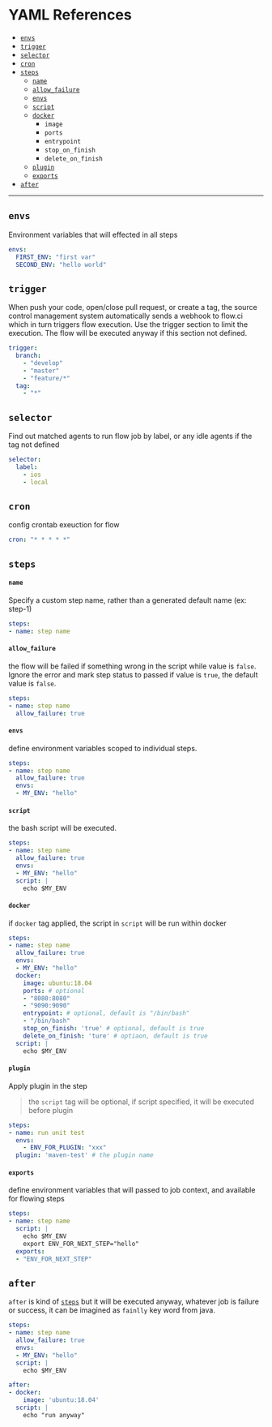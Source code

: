 # YAML References

* [`envs`](##`envs`)
* [`trigger`](##`trigger`)
* [`selector`](##`selector`)
* [`cron`](##`cron`)
* [`steps`](##`steps`)
  * [`name`](####`name`)
  * [`allow_failure`](####`allow_failure`)
  * [`envs`](####`envs`)
  * [`script`](####`script`)
  * [`docker`](####`docker`)
    * `image`
    * `ports`
    * `entrypoint`
    * `stop_on_finish`
    * `delete_on_finish`
  * [`plugin`](####`plugin`)
  * [`exports`](####`exports`)
* [`after`](##`after`)

-----------

## `envs`

Environment variables that will effected in all steps

```yaml
envs:
  FIRST_ENV: "first var"
  SECOND_ENV: "hello world"
```

## `trigger`

When push your code, open/close pull request, or create a tag, the source control management system automatically sends a webhook to flow.ci which in turn triggers flow execution. Use the trigger section to limit the execution. The flow will be executed anyway if this section not defined.
  
```yaml
trigger:
  branch:
    - "develop"
    - "master"
    - "feature/*"
  tag:
    - "*"
```

## `selector`

Find out matched agents to run flow job by label, or any idle agents if the tag not defined

```yaml
selector:
  label:
    - ios
    - local
```

## `cron`

config crontab exeuction for flow

```yaml
cron: "* * * * *"
```

## `steps`

#### `name`

Specify a custom step name, rather than a generated default name (ex: step-1)

```yml
steps:
- name: step name
```

#### `allow_failure`

the flow will be failed if something wrong in the script while value is `false`. Ignore the error and mark step status to passed if value is `true`, the default value is `false`.

```yml
steps:
- name: step name
  allow_failure: true
```

#### `envs`

define environment variables scoped to individual steps.

```yml
steps:
- name: step name
  allow_failure: true
  envs:
  - MY_ENV: "hello"
```

#### `script`

the bash script will be executed.

```yml
steps:
- name: step name
  allow_failure: true
  envs:
  - MY_ENV: "hello"
  script: |
    echo $MY_ENV
```

#### `docker`

if `docker` tag applied, the script in `script` will be run within docker

```yml
steps:
- name: step name
  allow_failure: true
  envs:
  - MY_ENV: "hello"
  docker:
    image: ubuntu:18.04
    ports: # optional
    - "8080:8080"
    - "9090:9090"
    entrypoint: # optional, default is "/bin/bash"
    - "/bin/bash"
    stop_on_finish: 'true' # optional, default is true
    delete_on_finish: 'ture' # optiaon, default is true
  script: |
    echo $MY_ENV
```

#### `plugin`

Apply plugin in the step

> the `script` tag will be optional, if script specified, it will be executed before plugin

```yml
steps:
- name: run unit test
  envs:
    - ENV_FOR_PLUGIN: "xxx"
  plugin: 'maven-test' # the plugin name
```

#### `exports`

define environment variables that will passed to job context, and available for flowing steps

```yml
steps:
- name: step name
  script: |
    echo $MY_ENV
    export ENV_FOR_NEXT_STEP="hello"
  exports:
  - "ENV_FOR_NEXT_STEP"
```
## `after`

`after` is kind of [`steps`](##`steps`) but it will be executed anyway, whatever job is failure or success, it can be imagined as `fainlly` key word from java.

```yml
steps:
- name: step name
  allow_failure: true
  envs:
  - MY_ENV: "hello"
  script: |
    echo $MY_ENV

after:
- docker:
    image: 'ubuntu:18.04'
  script: |
    echo "run anyway"
```